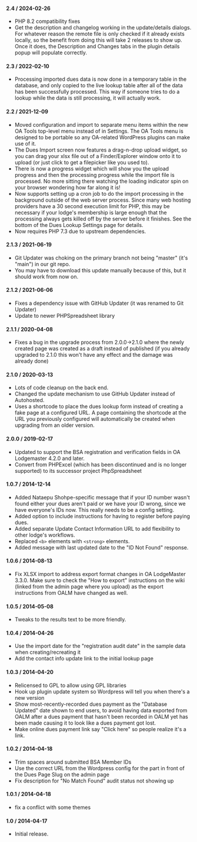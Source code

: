 #### 2.4 / 2024-02-26

* PHP 8.2 compatibility fixes
* Get the description and changelog working in the update/details dialogs. For whatever reason the remote file is only checked if it already exists locally, so the benefit from doing this will take 2 releases to show up. Once it does, the Description and Changes tabs in the plugin details popup will populate correctly.

#### 2.3 / 2022-02-10

* Processing imported dues data is now done in a temporary table in the database, and only copied to the live lookup table after all of the data has been successfully processed. This way if someone tries to do a lookup while the data is still processing, it will actually work.

#### 2.2 / 2021-12-09

* Moved configuration and import to separate menu items within the new OA Tools top-level menu instead of in Settings. The OA Tools menu is designed to be portable so any OA-related WordPress plugins can make use of it.
* The Dues Import screen now features a drag-n-drop upload widget, so you can drag your xlsx file out of a Finder/Explorer window onto it to upload (or just click to get a filepicker like you used to).
* There is now a progress widget which will show you the upload progress and then the processing progress while the import file is processed. No more sitting there watching the loading indicator spin on your browser wondering how far along it is!
* Now supports setting up a cron job to do the import processing in the background outside of the web server process. Since many web hosting providers have a 30 second execution limit for PHP, this may be necessary if your lodge's membership is large enough that the processing always gets killed off by the server before it finishes. See the bottom of the Dues Lookup Settings page for details.
* Now requires PHP 7.3 due to upstream dependencies.

#### 2.1.3 / 2021-06-19

* Git Updater was choking on the primary branch not being "master" (it's "main") in our git repo.
* You may have to download this update manually because of this, but it should work from now on.

#### 2.1.2 / 2021-06-06

* Fixes a dependency issue with GitHub Updater (it was renamed to Git Updater)
* Update to newer PHPSpreadsheet library

#### 2.1.1 / 2020-04-08

* Fixes a bug in the upgrade process from 2.0.0->2.1.0 where the newly created page was created as a draft instead of published (if you already upgraded to 2.1.0 this won't have any effect and the damage was already done)

#### 2.1.0 / 2020-03-13

* Lots of code cleanup on the back end.
* Changed the update mechanism to use GitHub Updater instead of Autohosted.
* Uses a shortcode to place the dues lookup form instead of creating a fake page at a configured URL. A page containing the shortcode at the URL you previously configured will automatically be created when upgrading from an older version.

#### 2.0.0 / 2019-02-17

* Updated to support the BSA registration and verification fields in OA Lodgemaster 4.2.0 and later.
* Convert from PHPExcel (which has been discontinued and is no longer
  supported) to its successor project PhpSpreadsheet

#### 1.0.7 / 2014-12-14

* Added Nataepu Shohpe-specific message that if your ID number wasn't found
  either your dues aren't paid or we have your ID wrong, since we have
  everyone's IDs now.  This really needs to be a config setting.
* Added option to include instructions for having to register before paying dues.
* Added separate Update Contact Information URL to add flexibility to other lodge's workflows.
* Replaced `<b>` elements with `<strong>` elements.
* Added message with last updated date to the "ID Not Found" response.

#### 1.0.6 / 2014-08-13

* Fix XLSX import to address export format changes in OA LodgeMaster 3.3.0.
  Make sure to check the "How to export" instructions on the wiki (linked from
  the admin page where you upload) as the export instructions from OALM have
  changed as well.

#### 1.0.5 / 2014-05-08

* Tweaks to the results text to be more friendly.

#### 1.0.4 / 2014-04-26

* Use the import date for the "registration audit date" in the sample data when creating/recreating it
* Add the contact info update link to the initial lookup page

#### 1.0.3 / 2014-04-20

* Relicensed to GPL to allow using GPL libraries
* Hook up plugin update system so Wordpress will tell you when there's a new version
* Show most-recently-recorded dues payment as the "Database Updated" date shown to end users, to avoid having data exported from OALM after a dues payment that hasn't been recorded in OALM yet has been made causing it to look like a dues payment got lost.
* Make online dues payment link say "Click here" so people realize it's a link.

#### 1.0.2 / 2014-04-18

* Trim spaces around submitted BSA Member IDs
* Use the correct URL from the Wordpress config for the part in front of the
  Dues Page Slug on the admin page
* Fix description for "No Match Found" audit status not showing up

#### 1.0.1 / 2014-04-18

* fix a conflict with some themes

#### 1.0 / 2014-04-17

* Initial release.
